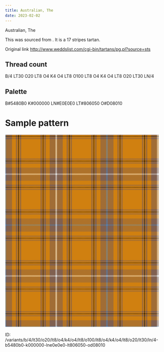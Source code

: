```yaml
---
title: Australian, The
date: 2023-02-02
---
```

Australian, The

This was sourced from <no value>.  It is a 17 stripes tartan.

Original link http://www.weddslist.com/cgi-bin/tartans/pg.pl?source=sts

## Thread count
B/4 LT30 O20 LT8 O4 K4 O4 LT8 O100 LT8 O4 K4 O4 LT8 O20 LT30 LN/4

## Palette
B#5480B0 K#000000 LN#E0E0E0 LT#806050 O#D08010

# Sample pattern

![Tartan detail](tartan.png "B/4 LT30 O20 LT8 O4 K4 O4 LT8 O100 LT8 O4 K4 O4 LT8 O20 LT30 LN/4 tartan")

ID: /variants/b/4/lt30/o20/lt8/o4/k4/o4/lt8/o100/lt8/o4/k4/o4/lt8/o20/lt30/ln/4-b5480b0-k000000-lne0e0e0-lt806050-od08010